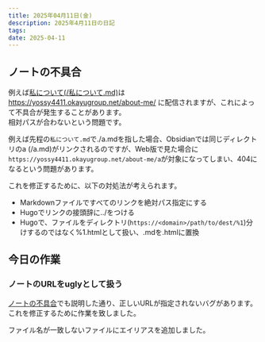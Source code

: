 ```yaml
---
title: 2025年04月11日(金)
description: 2025年4月11日の日記
tags: 
date: 2025-04-11
---
```

## ノートの不具合
例えば[私について(/私について.md)](/私について.md)は https://yossy4411.okayugroup.net/about-me/ に配信されますが、これによって不具合が発生することがあります。  
相対パスが合わないという問題です。

例えば先程の`私について.md`で./a.mdを指した場合、Obsidianでは同じディレクトリのa (/a.md)がリンクされるのですが、Web版で見た場合に`https://yossy4411.okayugroup.net/about-me/a`が対象になってしまい、404になるという問題があります。

これを修正するために、以下の対処法が考えられます。

- Markdownファイルですべてのリンクを絶対パス指定にする
- Hugoでリンクの接頭辞に../をつける
- Hugoで、ファイルをディレクトリ(`https://<domain>/path/to/dest/%1`)分けするのではなく%1.htmlとして扱い、.mdを.htmlに置換

## 今日の作業
### ノートのURLをuglyとして扱う
[ノートの不具合](#ノートの不具合)でも説明した通り、正しいURLが指定されないバグがあります。  
これを修正するために作業を致しました。

ファイル名が一致しないファイルにエイリアスを追加しました。